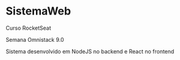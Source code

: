 # SistemaWeb
Curso RocketSeat

Semana Omnistack 9.0

Sistema desenvolvido em NodeJS no backend e React no frontend
